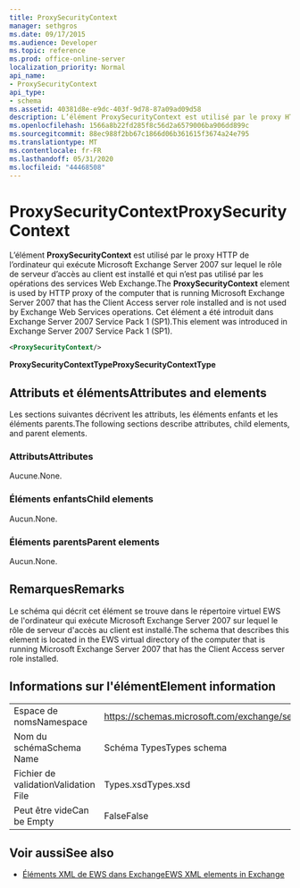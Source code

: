 ```yaml
---
title: ProxySecurityContext
manager: sethgros
ms.date: 09/17/2015
ms.audience: Developer
ms.topic: reference
ms.prod: office-online-server
localization_priority: Normal
api_name:
- ProxySecurityContext
api_type:
- schema
ms.assetid: 40381d8e-e9dc-403f-9d78-87a09ad09d58
description: L’élément ProxySecurityContext est utilisé par le proxy HTTP de l’ordinateur qui exécute Microsoft Exchange Server 2007 sur lequel le rôle de serveur d’accès au client est installé et qui n’est pas utilisé par les opérations des services Web Exchange. Cet élément a été introduit dans Exchange Server 2007 Service Pack 1 (SP1).
ms.openlocfilehash: 1566a8b22fd285f8c56d2a6579006ba906dd899c
ms.sourcegitcommit: 88ec988f2bb67c1866d06b361615f3674a24e795
ms.translationtype: MT
ms.contentlocale: fr-FR
ms.lasthandoff: 05/31/2020
ms.locfileid: "44468508"
---
```

# <a name="proxysecuritycontext"></a><span data-ttu-id="27fab-104">ProxySecurityContext</span><span class="sxs-lookup"><span data-stu-id="27fab-104">ProxySecurityContext</span></span>

<span data-ttu-id="27fab-105">L’élément **ProxySecurityContext** est utilisé par le proxy HTTP de l’ordinateur qui exécute Microsoft Exchange Server 2007 sur lequel le rôle de serveur d’accès au client est installé et qui n’est pas utilisé par les opérations des services Web Exchange.</span><span class="sxs-lookup"><span data-stu-id="27fab-105">The **ProxySecurityContext** element is used by HTTP proxy of the computer that is running Microsoft Exchange Server 2007 that has the Client Access server role installed and is not used by Exchange Web Services operations.</span></span> <span data-ttu-id="27fab-106">Cet élément a été introduit dans Exchange Server 2007 Service Pack 1 (SP1).</span><span class="sxs-lookup"><span data-stu-id="27fab-106">This element was introduced in Exchange Server 2007 Service Pack 1 (SP1).</span></span> 
  
```xml
<ProxySecurityContext/>
```

 <span data-ttu-id="27fab-107">**ProxySecurityContextType**</span><span class="sxs-lookup"><span data-stu-id="27fab-107">**ProxySecurityContextType**</span></span>
## <a name="attributes-and-elements"></a><span data-ttu-id="27fab-108">Attributs et éléments</span><span class="sxs-lookup"><span data-stu-id="27fab-108">Attributes and elements</span></span>

<span data-ttu-id="27fab-109">Les sections suivantes décrivent les attributs, les éléments enfants et les éléments parents.</span><span class="sxs-lookup"><span data-stu-id="27fab-109">The following sections describe attributes, child elements, and parent elements.</span></span>
  
### <a name="attributes"></a><span data-ttu-id="27fab-110">Attributs</span><span class="sxs-lookup"><span data-stu-id="27fab-110">Attributes</span></span>

<span data-ttu-id="27fab-111">Aucune.</span><span class="sxs-lookup"><span data-stu-id="27fab-111">None.</span></span>
  
### <a name="child-elements"></a><span data-ttu-id="27fab-112">Éléments enfants</span><span class="sxs-lookup"><span data-stu-id="27fab-112">Child elements</span></span>

<span data-ttu-id="27fab-113">Aucun.</span><span class="sxs-lookup"><span data-stu-id="27fab-113">None.</span></span>
  
### <a name="parent-elements"></a><span data-ttu-id="27fab-114">Éléments parents</span><span class="sxs-lookup"><span data-stu-id="27fab-114">Parent elements</span></span>

<span data-ttu-id="27fab-115">Aucun.</span><span class="sxs-lookup"><span data-stu-id="27fab-115">None.</span></span>
  
## <a name="remarks"></a><span data-ttu-id="27fab-116">Remarques</span><span class="sxs-lookup"><span data-stu-id="27fab-116">Remarks</span></span>

<span data-ttu-id="27fab-117">Le schéma qui décrit cet élément se trouve dans le répertoire virtuel EWS de l'ordinateur qui exécute Microsoft Exchange Server 2007 sur lequel le rôle de serveur d'accès au client est installé.</span><span class="sxs-lookup"><span data-stu-id="27fab-117">The schema that describes this element is located in the EWS virtual directory of the computer that is running Microsoft Exchange Server 2007 that has the Client Access server role installed.</span></span>
  
## <a name="element-information"></a><span data-ttu-id="27fab-118">Informations sur l'élément</span><span class="sxs-lookup"><span data-stu-id="27fab-118">Element information</span></span>

|||
|:-----|:-----|
|<span data-ttu-id="27fab-119">Espace de noms</span><span class="sxs-lookup"><span data-stu-id="27fab-119">Namespace</span></span>  <br/> |https://schemas.microsoft.com/exchange/services/2006/types  <br/> |
|<span data-ttu-id="27fab-120">Nom du schéma</span><span class="sxs-lookup"><span data-stu-id="27fab-120">Schema Name</span></span>  <br/> |<span data-ttu-id="27fab-121">Schéma Types</span><span class="sxs-lookup"><span data-stu-id="27fab-121">Types schema</span></span>  <br/> |
|<span data-ttu-id="27fab-122">Fichier de validation</span><span class="sxs-lookup"><span data-stu-id="27fab-122">Validation File</span></span>  <br/> |<span data-ttu-id="27fab-123">Types.xsd</span><span class="sxs-lookup"><span data-stu-id="27fab-123">Types.xsd</span></span>  <br/> |
|<span data-ttu-id="27fab-124">Peut être vide</span><span class="sxs-lookup"><span data-stu-id="27fab-124">Can be Empty</span></span>  <br/> |<span data-ttu-id="27fab-125">False</span><span class="sxs-lookup"><span data-stu-id="27fab-125">False</span></span>  <br/> |
   
## <a name="see-also"></a><span data-ttu-id="27fab-126">Voir aussi</span><span class="sxs-lookup"><span data-stu-id="27fab-126">See also</span></span>



- [<span data-ttu-id="27fab-127">Éléments XML de EWS dans Exchange</span><span class="sxs-lookup"><span data-stu-id="27fab-127">EWS XML elements in Exchange</span></span>](ews-xml-elements-in-exchange.md)

